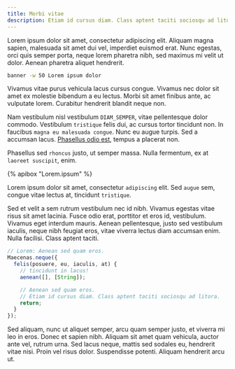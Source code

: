 ```yaml
---
title: Morbi vitae
description: Etiam id cursus diam. Class aptent taciti sociosqu ad litora.
---
```


Lorem ipsum dolor sit amet, consectetur adipiscing elit. Aliquam magna
sapien, malesuada sit amet dui vel, imperdiet euismod erat. Nunc egestas,
orci quis semper porta, neque lorem pharetra nibh, sed maximus mi velit ut
dolor. Aenean pharetra aliquet hendrerit.

```bash
banner -w 50 Lorem ipsum dolor
```

Vivamus vitae purus vehicula lacus cursus congue. Vivamus nec dolor sit amet
ex molestie bibendum a eu lectus. Morbi sit amet finibus ante, ac vulputate
lorem. Curabitur hendrerit blandit neque non.

Nam vestibulum nisl vestibulum `DIAM_SEMPER`, vitae pellentesque dolor
commodo. Vestibulum `tristique` felis dui, ac cursus tortor tincidunt non. In
faucibus `magna eu malesuada congue`. Nunc eu augue turpis. Sed a accumsan
lacus. [Phasellus odio est](https://bitly.com/1H9DQSz), tempus a placerat non.

Phasellus sed `rhoncus` justo, ut semper massa. Nulla fermentum, ex at
`laoreet suscipit`, enim.

{% apibox "Lorem.ipsum" %}

Lorem ipsum dolor sit amet, consectetur `adipiscing` elit. Sed `augue` sem,
congue vitae lectus at, tincidunt `tristique`.

Sed et velit a sem rutrum vestibulum nec id nibh. Vivamus egestas vitae risus
sit amet lacinia. Fusce odio erat, porttitor et eros id, vestibulum.  Vivamus
eget interdum mauris. Aenean pellentesque, justo sed vestibulum iaculis, neque
nibh feugiat eros, vitae viverra lectus diam accumsan enim. Nulla facilisi.
Class aptent taciti.

```js
// Lorem: Aenean sed quam eros.
Maecenas.neque({
  felis(posuere, eu, iaculis, at) {
    // tincidunt in lacus!
    aenean([], [String]);

    // Aenean sed quam eros.
    // Etiam id cursus diam. Class aptent taciti sociosqu ad litora.
    return;
  }
});
```

Sed aliquam, nunc ut aliquet semper, arcu quam semper justo, et viverra mi leo
in eros. Donec et sapien nibh. Aliquam sit amet quam vehicula, auctor ante vel,
rutrum urna. Sed lacus neque, mattis sed sodales eu, hendrerit vitae nisi. Proin
vel risus dolor. Suspendisse potenti. Aliquam hendrerit arcu ut.